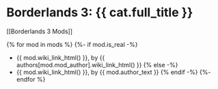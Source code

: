 # Borderlands 3: {{ cat.full_title }}

[[Borderlands 3 Mods]]

{% for mod in mods %}
{%- if mod.is_real -%}
- {{ mod.wiki_link_html() }}, by {{ authors[mod.mod_author].wiki_link_html() }}
{% else -%}
- {{ mod.wiki_link_html() }}, by {{ mod.author_text }}
{% endif -%}
{%- endfor %}

